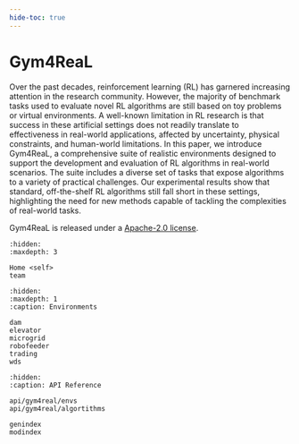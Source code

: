 ```yaml
---
hide-toc: true
---
```


# Gym4ReaL

Over the past decades, reinforcement learning (RL) has garnered increasing attention in the research community. However, the majority of benchmark tasks used to evaluate novel RL algorithms are still based on toy problems or virtual environments. A well-known limitation in RL research is that success in these artificial settings does not readily translate to effectiveness in real-world applications, affected by uncertainty, physical constraints, and human-world limitations. In this paper, we introduce Gym4ReaL, a comprehensive suite of realistic environments designed to support the development and evaluation of RL algorithms in real-world scenarios. The suite includes a diverse set of tasks that expose algorithms to a variety of practical challenges. Our experimental results show that standard, off-the-shelf RL algorithms still fall short in these settings, highlighting the need for new methods capable of tackling the complexities of real-world tasks.

Gym4ReaL is released under a [Apache-2.0 license](http://www.apache.org/licenses/LICENSE-2.0).

```{toctree}
:hidden:
:maxdepth: 3

Home <self>
team
```

```{toctree}
:hidden:
:maxdepth: 1
:caption: Environments

dam
elevator
microgrid
robofeeder
trading
wds
```

```{toctree}
:hidden:
:caption: API Reference

api/gym4real/envs
api/gym4real/algortithms

genindex
modindex
```
